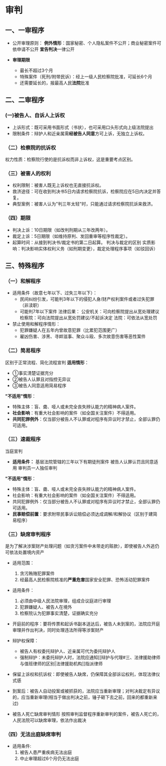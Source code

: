 # 审判
## 一、一审程序
- 公开审理原则：
	**例外情形**：国家秘密、个人隐私案件不公开；商业秘密案件可依申请不公开
	**宣告判决**⼀律公开

-  **审理期限**
	- 最⻓不超过3个⽉
	- 特殊案件（死刑/附带⺠诉）：经上一级人民检察院批准，可延⻓6个⽉
	- 还需要延长的，报最高人民**法院**批准
## 二、二审程序
### (一)被告人、自诉人上诉权
- 上诉形式：既可采⽤书⾯形式（书状），也可采⽤⼝头形式向上级法院提出
- 限制条件：辩护⼈和近亲属需**经被告⼈同意**⽅可上诉，⽆独⽴上诉权。
### （二）检察院的抗诉权
权⼒性质：检察院⾏使的是抗诉权⽽⾮上诉权，这是重要考点区别。
### （三）被害人的权利
- 权利限制：被害⼈既⽆上诉权也⽆直接抗诉权。
- 救济途径：可在收到判决书5⽇内请求检察院抗诉，检察院应在5⽇内决定并答复。
- 典型案例：被害⼈认为"判三年太轻"时，只能通过请求检察院抗诉来救济。
### （四）期限
- 判决上诉：10⽇期限（如改判刑期从三年改两年）。
- 裁定上诉：5⽇期限（如维持原判、发回重审等程序性裁定）。
- 起算时间：从接到判决书/裁定书的第⼆⽇起算。
	判决与裁定的区别
	实质影响：判决影响实体权利义务（如刑期变更），裁定处理程序事项（如驳回诉）
## 三、特殊程序
### （一）和解程序
- 适用条件（故意七年以下、过失三年以下）：
	- ⺠间纠纷引发，可能判3年以下的侵犯⼈⾝/财产权利案件或者过失犯罪（⾮渎职）
	- 可能判7年以下案件
法律后果：
	公安机关：可向检察院提出从宽处理建议
	检察院：可向法院提出从宽处罚建议/不起诉决定
	法院：可依法从宽处罚
- 禁止使用和解程序情形：
    - 犯罪嫌疑人在五年内曾故意犯罪（比累犯范围更广）
    - 雇凶伤害、涉黑、寻衅滋事、聚众斗殴、多次故意伤害等恶性案件
### （二）简易程序
区别于正常流程、简化流程宣判
**适用情形**：
- ①事实清楚证据充分
- ②被告⼈认罪且对指控⽆异议
- ③被告⼈同意适⽤简易程序

**"不适用"情形**：
- 特殊主体：盲、聋、哑⼈或未完全丧失辨认能⼒的精神病⼈案件。
- **社会影响**：有重⼤社会影响的案件（如全国关注案件）不得适⽤。
- **共同犯罪例外**：仅当部分被告⼈不认罪或对程序有异议时才禁⽌，全部认罪仍可适⽤。
### （三）速裁程序
当庭宣判
- **适⽤条件：**
	基层法院管辖的三年以下有期徒刑案件
	被告⼈认罪认罚且同意适⽤
	审判员⼀⼈独任审判

**"不适用"情形**：
- 特殊主体：盲、聋、哑⼈或未完全丧失辨认能⼒的精神病⼈案件。
- 社会影响：有重⼤社会影响的案件（如全国关注案件）不得适⽤。
- 共同犯罪例外：仅当部分被告⼈不认罪或对程序有异议时才禁⽌，全部认罪仍可适⽤。
- **⺠事赔偿前置**：要求附带⺠事诉讼赔偿必须达成调解/和解协议（区别于建简易程序）
### （三）缺席审判程序
是为了解决涉案财产处理问题（如贪污案件中未带⾛的赃款），即使被告⼈外逃仍可依法处置境内资产
- 适⽤范围：
	1. 贪污贿赂犯罪案件
	2. 经最⾼⼈⺠检察院核准的**严重危害**国家安全犯罪、恐怖活动犯罪案件
- 适⽤条件：
	1. 必须由中级⼈⺠法院审理，组成合议庭进⾏审理
	2. 犯罪嫌疑⼈、被告⼈在境外
	3. 检察院认为犯罪事实清楚，证据确实充分
- 开庭前的程序：要将传票和起诉书副本送达后，被告⼈未到案的，法院应开庭审理并作出判决，同时处理违法所得等涉案财产
- 辩护权保障：
	- 被告⼈有权委托辩护⼈、近亲属可代为委托辩护⼈
	- 强制辩护：未委托辩护⼈时，法院应通知[[辩护与代理#三、法律援助律师与值班律师的区别|法律援助机构]]指派律师
	
- 保留上诉权和抗诉权：即使被告⼈缺席，仍保障其全部诉讼权利，体现法律仪式感
- 到案后：被告⼈⾃动投案或被抓获的，法院应当重新审理；对判决裁定有异议的，应当重新审理(相当于做出判决之前，锤子砸下去之前，回来的都重新来过)
- 被告⼈死亡缺席审判情形
	按照审判监督程序重新审判的案件，被告人死亡的，人民法院可以缺席审理，依法作出裁决

### （四）无法出庭缺席审判
- 适⽤条件:
	1. 被告⼈患严重疾病⽆法出庭
	2. 中⽌审理超过6个⽉仍⽆法出庭
